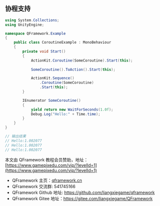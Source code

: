 ﻿## 协程支持

```csharp
using System.Collections;
using UnityEngine;

namespace QFramework.Example
{
    public class CoroutineExample : MonoBehaviour
    {
        private void Start()
        {
            ActionKit.Coroutine(SomeCoroutine).Start(this);
            
            SomeCoroutine().ToAction().Start(this);

            ActionKit.Sequence()
                .Coroutine(SomeCoroutine)
                .Start(this);
        }

        IEnumerator SomeCoroutine()
        {
            yield return new WaitForSeconds(1.0f);
            Debug.Log("Hello:" + Time.time);
        }
    }
}

// 输出结果
// Hello:1.002077
// Hello:1.002077
// Hello:1.002077
```

本文由 QFramework 教程会员赞助，地址：[https://www.gamepixedu.com/vip/?levelId=1](https://www.gamepixedu.com/vip/?levelId=1)

* QFramework 主页：[qframework.cn](https://qframework.cn)
* QFramework 交流群: 541745166
* QFramework Github 地址: <https://github.com/liangxiegame/qframework>
* QFramework Gitee 地址：<https://gitee.com/liangxiegame/QFramework>